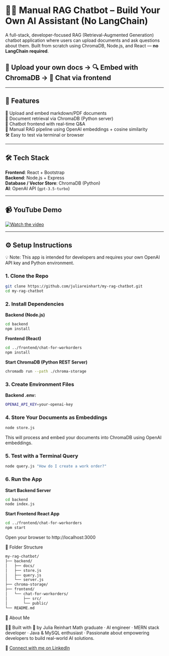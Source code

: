 # 👩‍💻 Manual RAG Chatbot – Build Your Own AI Assistant (No LangChain)

A full-stack, developer-focused RAG (Retrieval-Augmented Generation) chatbot application where users can upload documents and ask questions about them. Built from scratch using ChromaDB, Node.js, and React — **no LangChain required**.

## 📁 Upload your own docs → 🔍 Embed with ChromaDB → 💬 Chat via frontend

---

## 🚀 Features

📂 Upload and embed markdown/PDF documents  
🔎 Document retrieval via ChromaDB (Python server)  
💬 Chatbot frontend with real-time Q&A  
🧠 Manual RAG pipeline using OpenAI embeddings + cosine similarity  
🛠 Easy to test via terminal or browser  

---

## 🛠 Tech Stack

**Frontend**: React + Bootstrap  
**Backend**: Node.js + Express  
**Database / Vector Store**: ChromaDB (Python)  
**AI**: OpenAI API (`gpt-3.5-turbo`)

---

## 📹 YouTube Demo

[![Watch the video](https://img.youtube.com/vi/f_hnjHsfFqQ/0.jpg)](https://www.youtube.com/watch?v=f_hnjHsfFqQ)

---

## ⚙️ Setup Instructions

💡 Note: This app is intended for developers and requires your own OpenAI API key and Python environment.

### 1. Clone the Repo

```bash
git clone https://github.com/juliareinhart/my-rag-chatbot.git
cd my-rag-chatbot
```

### 2. Install Dependencies
**Backend (Node.js)**
```bash
cd backend
npm install
```
**Frontend (React)**
```bash
cd ../frontend/chat-for-workorders
npm install
```
**Start ChromaDB (Python REST Server)**
```bash
chromadb run --path ./chroma-storage
```

### 3. Create Environment Files
**Backend .env:**
```bash
OPENAI_API_KEY=your-openai-key
```

### 4. Store Your Documents as Embeddings

```bash
node store.js
```
This will process and embed your documents into ChromaDB using OpenAI embeddings.

### 5. Test with a Terminal Query
```bash
node query.js "How do I create a work order?"
```

### 6. Run the App

**Start Backend Server**
```bash
cd backend
node index.js
```
**Start Frontend React App**
```bash
cd ../frontend/chat-for-workorders
npm start
```
Open your browser to http://localhost:3000

📂 Folder Structure
```bash
my-rag-chatbot/
├── backend/
│   ├── docs/
│   ├── store.js
│   ├── query.js
│   └── server.js
├── chroma-storage/
├── frontend/
│   └── chat-for-workorders/
│       ├── src/
│       └── public/
└── README.md
```

🙋 About Me

👩‍💻 Built with 💖 by Julia Reinhart
Math graduate · AI engineer · MERN stack developer · Java & MySQL enthusiast · Passionate about empowering developers to build real-world AI solutions.

🔗 [Connect with me on LinkedIn](https://www.linkedin.com/in/julia-reinhart-798aa6258/)
